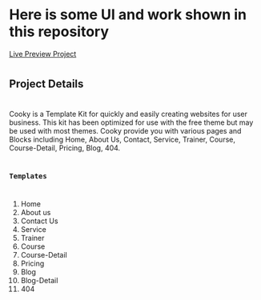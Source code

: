 # Here is some UI and work shown in this repository

[Live Preview Project](https://6639d3818807c0b41cabdbcd--illustrious-marigold-ecdbbb.netlify.app/)
#
## Project Details
#
Cooky is a Template Kit for quickly and easily creating websites for user business. This kit has been optimized for use with the free theme but may be used with most themes. Cooky provide you with various pages and Blocks including Home, About Us, Contact, Service, Trainer, Course, Course-Detail, Pricing, Blog, 404.
#
### `Templates`
#
1. Home
2. About us
3. Contact Us
4. Service
5. Trainer
6. Course
7. Course-Detail
8. Pricing
9. Blog
10. Blog-Detail
11. 404
